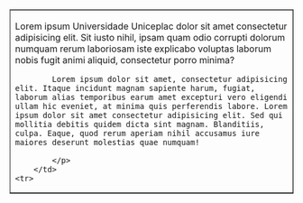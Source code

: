 <table align="center" width="900" border="1">
    <tr>
        <td>
            <p>Lorem ipsum Universidade Uniceplac dolor sit amet consectetur adipisicing elit. Sit iusto nihil, ipsam quam odio corrupti dolorum numquam rerum laboriosam iste explicabo voluptas laborum nobis fugit animi aliquid, consectetur porro minima?

            Lorem ipsum dolor sit amet, consectetur adipisicing elit. Itaque incidunt magnam sapiente harum, fugiat, laborum alias temporibus earum amet excepturi vero eligendi ullam hic eveniet, at minima quis perferendis labore. Lorem ipsum dolor sit amet consectetur adipisicing elit. Sed qui mollitia debitis quidem dicta sint magnam. Blanditiis, culpa. Eaque, quod rerum aperiam nihil accusamus iure maiores deserunt molestias quae numquam!

            </p>
        </td>
    <tr>
</table>